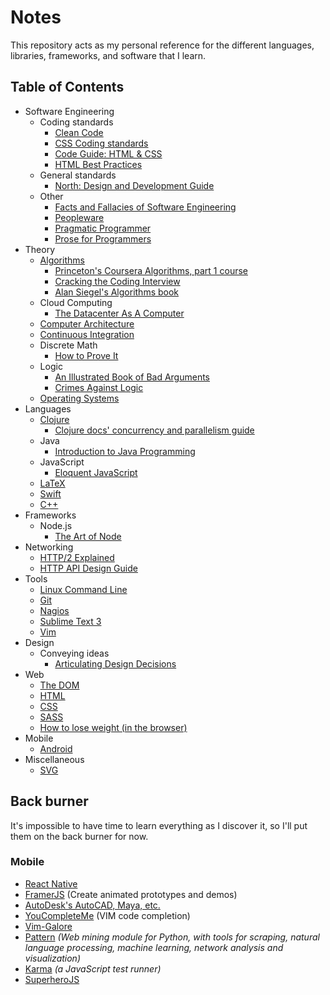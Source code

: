 # Notes

This repository acts as my personal reference for the different languages, libraries, frameworks, and software that I learn.

## Table of Contents

* Software Engineering
  * Coding standards
    * [Clean Code](coding-standards/CleanCode-1.md)
    * [CSS Coding standards](coding-standards/frontend/) 
    * [Code Guide: HTML & CSS](coding-standards/frontend/code-guide-html-css.md)
    * [HTML Best Practices](coding-standards/frontend/html-best-practices.md)
  * General standards
    * [North: Design and Development Guide](software-engineering/NorthDesignAndDevelopment-1.md)
  * Other
    * [Facts and Fallacies of Software Engineering](software-engineering/FactsAndFallaciesofSoftwareEngineering.md)
    * [Peopleware](software-engineering/Peopleware.md)
    * [Pragmatic Programmer](software-engineering/PragmaticProgrammer.md)
    * [Prose for Programmers](software-engineering/ProseForProgrammers.md)
* Theory
  * [Algorithms](algorithms/)
    * [Princeton's Coursera Algorithms, part 1 course](algorithms/AlgoPt1-1.md)
    * [Cracking the Coding Interview](algorithms/CTCI-1.md)
    * [Alan Siegel's Algorithms book](algorithms/SiegelChapter1.md)
  * Cloud Computing
    * [The Datacenter As A Computer](cloud-computing/TheDatacenterAsAComputer.md)
  * [Computer Architecture](computer-architecture/)
  * [Continuous Integration](continuous-integration/)
  * Discrete Math
    * [How to Prove It](discrete-math/HowToProveIt.md)
  * Logic
    * [An Illustrated Book of Bad Arguments](logic/AnIllustratedBookOfBadArguments.md)
    * [Crimes Against Logic](logic/CrimesAgainstLogic.md)
  * [Operating Systems](operating-systems/)
* Languages
  * [Clojure](clojure/)
    * [Clojure docs' concurrency and parallelism guide](clojure/clojure-docs-1.md)
  * Java
    * [Introduction to Java Programming](java/introduction-to-java-programming/)
  * JavaScript
    * [Eloquent JavaScript](javascript/EloquentJavaScript/)
  * [LaTeX](latex/)
  * [Swift](swift/)
  * [C++](C++.md)
* Frameworks
  * Node.js
    * [The Art of Node](frameworks/node/the-art-of-node.md)
* Networking
  * [HTTP/2 Explained](networking/http2-explained.md)
  * [HTTP API Design Guide](networking/http-api-design-guide.md)
* Tools
  * [Linux Command Line](cli/)
  * [Git](git/)
  * [Nagios](cloud-computing/NagiosCore.md)
  * [Sublime Text 3](sublime-text/)
  * [Vim](Vim.md)
* Design
  * Conveying ideas
    * [Articulating Design Decisions](design/ArticulatingDesignDecisions.md)
* Web
  * [The DOM](web-technologies/DomEnlightenment-1.md)
  * [HTML](web-technologies/HTML.md)
  * [CSS](web-technologies/CSS.md)
  * [SASS](web-technologies/SASS.md)
  * [How to lose weight (in the browser)](web-technologies/BrowserDiet.md)
* Mobile
  * [Android](android/)
* Miscellaneous
  * [SVG](svg/)

## Back burner

It's impossible to have time to learn everything as I discover it, so I'll put them on the back burner for now.

### Mobile

* [React Native](https://facebook.github.io/react-native/docs/getting-started.html#content)
* [FramerJS](http://framerjs.com/) (Create animated prototypes and demos)
* [AutoDesk's AutoCAD, Maya, etc.](http://au.autodesk.com/au-online/overview?mktvar004=661084&internalc=true)
* [YouCompleteMe](https://github.com/Valloric/YouCompleteMe) (VIM code completion)
* [Vim-Galore](https://github.com/mhinz/vim-galore)
* [Pattern](https://github.com/clips/pattern) *(Web mining module for Python, with tools for scraping, natural language processing, machine learning, network analysis and visualization)*
* [Karma](https://karma-runner.github.io/0.13/index.html) *(a JavaScript test runner)*
* [SuperheroJS](http://superherojs.com/)
